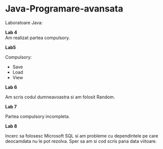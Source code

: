 # Java-Programare-avansata
Laboratoare Java:

<b>Lab 4</b><br>
Am realizat partea compulsory.

<b>Lab5</b><br>
<p>Compulsory:</p>
<ul>
  <li>Save</li>
  <li>Load</li>
  <li>View</li>
</ul>

<b>Lab 6</b>
<p>Am scris codul dumneavoastra si am folosit Random.</p>

<b>Lab 7</b>
<p>Partea compulsory incompleta.</p>

<b>Lab 8</b>
<p>Incerc sa folosesc Microsoft SQL si am probleme cu dependintele pe care deocamdata nu le pot rezolva. Sper sa am si cod scris pana data viitoare.</p>
